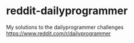 # reddit-dailyprogrammer
My solutions to the dailyprogrammer challenges https://www.reddit.com/r/dailyprogrammer
